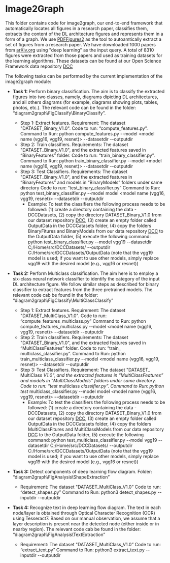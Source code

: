 # Image2Graph

This folder contains code for image2graph, our end-to-end framework that automatically locates all figures in a research paper, classifies them, extracts the content of the DL architecture figures and represents them in a form of a graph. We use [PDFFigures2](https://github.com/allenai/pdffigures2) as the tool to autoamtically extract a set of figures from a research paper. We have downloaded 1000 papers from [arXiv.org](arxiv.org) using "deep learning" as the input query. A total of 8310 figures were extracted from those papers and used as training datasets for the learning algorithms. These datasets can be found at our Open Science Framework data repository  [DCC](https://osf.io/jdhw8/?view_only=f6ed10613af94c6d8050796a30f1568b)

The following tasks can be performed by the current implementation of the image2graph module:

- **Task 1:** Perform binary classification. The aim is to classify the extracted figures into two classes, namely, diagrams dipicting DL architectures, and all others diagrams (for example, diagrams showing plots, tables, photos, etc.). The relevant code can be found in the folder: “diagram2graph\FigClassify\BinaryClassify”.
	- Step 1: Extract features. Requirement: The dataset "DATASET_Binary_V1.0". Code to run: “compute_features.py”. Command to Run: python compute_features.py --model <model name (vgg16, vgg19, resnet)> --datasetdir --outputdir
	- Step 2: Train classifiers. Requirements: The dataset "DATASET_Binary_V1.0", and the extracted features saved in “BinaryFeatures” folder. Code to run: “train_binary_classifier.py”. Command to Run: python train_binary_classifier.py --model <model name (vgg16, vgg19, resnet)> --datasetdir --outputdir
	- Step 3: Test Classifiers. Requirements: The dataset "DATASET_Binary_V1.0", and the extracted features in “BinaryFeatures” and models in “BinaryModels” folders under same directory Code to run: “test_binary_classifier.py” Command to Run: python test_binary_classifier.py --model model <model name (vgg16, vgg19, resnet)> --datasetdir --outputdir
		- Example: To test the classifiers the following process needs to be followed: (1) create a directory containing the data - DCCDatasets, (2) copy the directory DATASET_Binary_V1.0 from our dataset repository [DCC](https://osf.io/jdhw8/?view_only=f6ed10613af94c6d8050796a30f1568b), (3) create an empty folder called OutputData in the DCCCatasets folder, (4) copy the folders BinaryFitures and BinaryModels from our data repository [DCC](https://osf.io/jdhw8/?view_only=f6ed10613af94c6d8050796a30f1568b) to the OutputData folder, (5) execute the following command: python test_binary_classifier.py --model vgg19 --datasetdir C;/Home/src/DCCDatasets/ --outputdir C:/Home/src/DCCDatasets/OutputData (note that the vgg19 model is used; if you want to use other models, simply replace vgg19 with the desired model (e.g., vgg16 or resnet))


- **Task 2:** Perform Multiclass classification. The aim here is to employ a six-class neural network classifier to identify the category of the input DL architecture figure. We follow similar steps as described for binary classifier to extract features from the three pretrained models. The relevant code cab be found in the folder: “diagram2graph\FigClassify\MultiClassClassify”
	- Step 1: Extract features. Requirement: The dataset "DATASET_MultiClass_V1.0". Code to run: “compute_features_multiclass.py” Command to Run: python compute_features_multiclass.py --model <model name (vgg16, vgg19, resnet)> --datasetdir --outputdir
	- Step 2: Train classifiers. Requirements: The dataset "DATASET_Binary_V1.0", and the extracted features saved in “MultiClassFeatures” folder. Code to run: “train_ multiclass_classifier.py”. Command to Run: python train_multiclass_classifier.py --model <model name (vgg16, vgg19, resnet)> --datasetdir --outputdir
	- Step 3: Test Classifiers. Requirement: The dataset "DATASET_ MultiClass  _V1.0", and the extracted features in “MultiClassFeatures” and models in “MultiClassModels” folders under same directory. Code to run: “test_  multiclass  _classifier.py”. Command to Run: python test_  multiclass_classifier.py --model model <model name (vgg16, vgg19, resnet)> --datasetdir --outputdir
		- Example: To test the classifiers the following process needs to be followed: (1) create a directory containing the data - DCCDatasets, (2) copy the directory DATASET_Binary_V1.0 from our dataset repository [DCC](https://osf.io/jdhw8/?view_only=f6ed10613af94c6d8050796a30f1568b), (3) create an empty folder called OutputData in the DCCCatasets folder, (4) copy the folders MultiClassFitures and MultiClassModels from our data repository [DCC](https://osf.io/jdhw8/?view_only=f6ed10613af94c6d8050796a30f1568b) to the OutputData folder, (5) execute the following command: python test_multiclass_classifier.py --model vgg19 --datasetdir C;/Home/src/DCCDatasets/ --outputdir C:/Home/src/DCCDatasets/OutputData (note that the vgg19 model is used; if you want to use other models, simply replace vgg19 with the desired model (e.g., vgg16 or resnet))

- **Task 3:** Detect components of deep learning flow diagram. Folder: “diagram2graph\FigAnalysis\ShapeExtraction”
	- Requirement: The dataset "DATASET_MultiClass_V1.0” Code to run: “detect_shapes.py” Command to Run: python3 detect_shapes.py --inputdir --outputdir

- **Task 4:** Recognize text in deep learning flow diagram. The text in each node/layer is obtained through Optical Character Recognition (OCR) using Tesseract7. Based on our manual observation, we assume that a layer description is present near the detected node (either inside or in nearby region). The relevant code cab be found in the folder: “diagram2graph\FigAnalysis\TextExtraction”
	- Requirement: The dataset "DATASET_MultiClass_V1.0” Code to run: “extract_text.py” Command to Run: python3 extract_text.py --inputdir --outputdir
